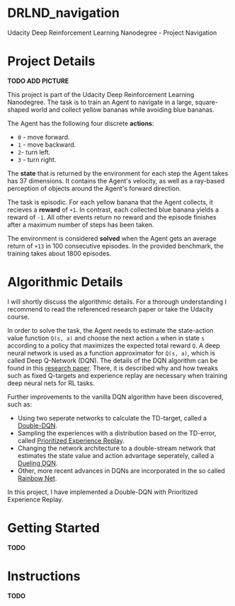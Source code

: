 # DRLND_navigation
Udacity Deep Reinforcement Learning Nanodegree - Project Navigation

# Project Details

**TODO ADD PICTURE**

This project is part of the Udacity Deep Reinforcement Learning Nanodegree. The task is to train an Agent to navigate in a large, square-shaped world and collect yellow bananas while avoiding blue bananas.

The Agent has the following four discrete **actions**:
* `0` - move forward.
* `1` - move backward.
* `2`- turn left.
* `3` - turn right.

The **state** that is returned by the environment for each step the Agent takes has 37 dimensions. It contains the Agent's velocity, as well as a ray-based perception of objects around the Agent's forward direction. 

The task is episodic. For each yellow banana that the Agent collects, it recieves a **reward** of `+1`. In contrast, each collected blue banana yields a reward of `-1`. All other events return no reward and the episode finishes after a maximum number of steps has been taken.

The environment is considered **solved** when the Agent gets an average return of `+13` in 100 consecutive episodes. In the provided benchmark, the training takes about 1800 episodes.

# Algorithmic Details

I will shortly discuss the algorithmic details. For a thorough understanding I recommend to read the referenced research paper or take the Udacity course.

In order to solve the task, the Agent needs to estimate the state-action value function `Q(s, a)` and choose the next action `a` when in state `s` according to a policy that maximizes the expected total reward `Q`. A deep neural network is used as a function approximator for `Q(s, a)`, which is called Deep Q-Network (DQN). The details of the DQN algorithm can be found in this [research paper](https://storage.googleapis.com/deepmind-media/dqn/DQNNaturePaper.pdf). There, it is described why and how tweaks such as fixed Q-targets and experience replay are necessary when training deep neural nets for RL tasks.

Further improvements to the vanilla DQN algorithm have been discovered, such as:
* Using two seperate networks to calculate the TD-target, called a [Double-DQN](https://arxiv.org/abs/1509.06461).
* Sampling the experiences with a distribution based on the TD-error, called [Prioritized Experience Replay](https://arxiv.org/abs/1511.05952).
* Changing the network architecture to a double-stream network that estimates the state value and action advantage seperately, called a [Dueling DQN](https://arxiv.org/abs/1511.06581).
* Other, more recent advances in DQNs are incorporated in the so called [Rainbow Net](https://arxiv.org/abs/1710.02298).

In this project, I have implemented a Double-DQN with Prioritized Experience Replay.

# Getting Started

**TODO**

# Instructions

**TODO**
